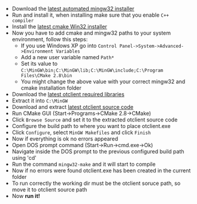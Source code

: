* Download the [latest automated mingw32  installer](http://sourceforge.net/projects/mingw/files/Automated%20MinGW%20Installer/mingw-get-inst/)
* Run and install it, when installing make sure that you enable `C++ compiler`
* Install the [latest cmake Win32 installer](http://www.cmake.org/cmake/resources/software.html)
* Now you have to add cmake and mingw32 paths to your system environment, follow this steps:
   * If you use Windows XP go into `Control Panel->System->Advanced->Environment Variables`
   * Add a new user variable named `Path*`
   * Set its value to `C:\MinGW\bin;C:\MinGW\lib;C:\MinGW\include;C:\Program Files\CMake 2.8\bin`
   * You might change the above value with your correct mingw32 and cmake installation folder
* Download the [latest otclient required libraries](http://cloud.github.com/downloads/edubart/otclient/otclient-libs_mingw32.zip)
* Extract it into `C:\MinGW`
* Download and extract [latest otclient source code](https://github.com/edubart/otclient/zipball/master)
* Run CMake GUI (Start->Programs->CMake 2.8->CMake)
* Click `Browse Source` and set it to the extracted otclient source code
* Configure the build path to where you want to place otclient.exe
* Click `Configure`, select `MinGW Makefiles` and click `Finish`
* Now if everything is ok no errors appeared
* Open DOS prompt command (Start->Run->cmd.exe->Ok)
* Navigate inside the DOS prompt to the previous configured build path using 'cd'
* Run the command `mingw32-make` and it will start to compile
* Now if no errors were found otclient.exe has been created in the current folder
* To run correctly the working dir must be the otclient soruce path, so move it to otclient source path
* Now **run it!**
